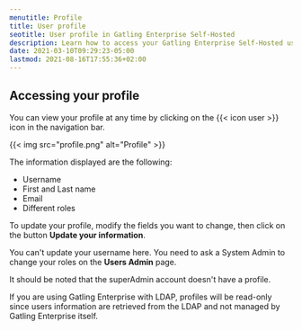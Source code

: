 ```yaml
---
menutitle: Profile
title: User profile
seotitle: User profile in Gatling Enterprise Self-Hosted
description: Learn how to access your Gatling Enterprise Self-Hosted user profile and leave an organization.
date: 2021-03-10T09:29:23-05:00
lastmod: 2021-08-16T17:55:36+02:00
---
```


## Accessing your profile

You can view your profile at any time by clicking on the {{< icon user >}} icon in the navigation bar.

{{< img src="profile.png" alt="Profile" >}}

The information displayed are the following:

- Username
- First and Last name
- Email
- Different roles

To update your profile, modify the fields you want to change, then click on the button **Update your information**.

You can't update your username here. You need to ask a System Admin to change your roles on the **Users Admin** page.

It should be noted that the superAdmin account doesn't have a profile.

If you are using Gatling Enterprise with LDAP, profiles will be read-only since users information are retrieved from the LDAP and not managed by Gatling Enterprise itself.
